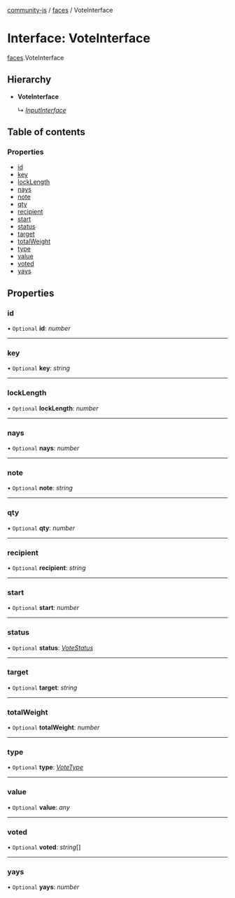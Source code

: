 [community-js](../README.md) / [faces](../modules/faces.md) / VoteInterface

# Interface: VoteInterface

[faces](../modules/faces.md).VoteInterface

## Hierarchy

* **VoteInterface**

  ↳ [*InputInterface*](faces.inputinterface.md)

## Table of contents

### Properties

- [id](faces.voteinterface.md#id)
- [key](faces.voteinterface.md#key)
- [lockLength](faces.voteinterface.md#locklength)
- [nays](faces.voteinterface.md#nays)
- [note](faces.voteinterface.md#note)
- [qty](faces.voteinterface.md#qty)
- [recipient](faces.voteinterface.md#recipient)
- [start](faces.voteinterface.md#start)
- [status](faces.voteinterface.md#status)
- [target](faces.voteinterface.md#target)
- [totalWeight](faces.voteinterface.md#totalweight)
- [type](faces.voteinterface.md#type)
- [value](faces.voteinterface.md#value)
- [voted](faces.voteinterface.md#voted)
- [yays](faces.voteinterface.md#yays)

## Properties

### id

• `Optional` **id**: *number*

___

### key

• `Optional` **key**: *string*

___

### lockLength

• `Optional` **lockLength**: *number*

___

### nays

• `Optional` **nays**: *number*

___

### note

• `Optional` **note**: *string*

___

### qty

• `Optional` **qty**: *number*

___

### recipient

• `Optional` **recipient**: *string*

___

### start

• `Optional` **start**: *number*

___

### status

• `Optional` **status**: [*VoteStatus*](../modules/faces.md#votestatus)

___

### target

• `Optional` **target**: *string*

___

### totalWeight

• `Optional` **totalWeight**: *number*

___

### type

• `Optional` **type**: [*VoteType*](../modules/faces.md#votetype)

___

### value

• `Optional` **value**: *any*

___

### voted

• `Optional` **voted**: *string*[]

___

### yays

• `Optional` **yays**: *number*
